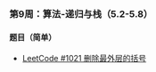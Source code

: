 ### 第9周：算法-递归与栈（5.2-5.8）

#### 题目（简单）

- [LeetCode #1021 删除最外层的括号](https://leetcode-cn.com/problems/remove-outermost-parentheses/)
